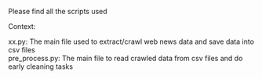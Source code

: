 Please find all the scripts used

Context:

xx.py: The main file used to extract/crawl web news data and save data into csv files
<br>
pre_process.py: The main file to read crawled data from csv files and do early cleaning tasks
